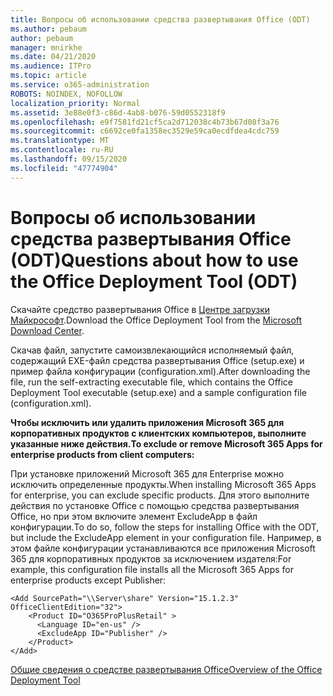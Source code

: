 ```yaml
---
title: Вопросы об использовании средства развертывания Office (ODT)
ms.author: pebaum
author: pebaum
manager: mnirkhe
ms.date: 04/21/2020
ms.audience: ITPro
ms.topic: article
ms.service: o365-administration
ROBOTS: NOINDEX, NOFOLLOW
localization_priority: Normal
ms.assetid: 3e88e0f3-c86d-4ab8-b076-59d0552318f9
ms.openlocfilehash: e9f7581fd21cf5ca2d712038c4b73b67d08f3a76
ms.sourcegitcommit: c6692ce0fa1358ec3529e59ca0ecdfdea4cdc759
ms.translationtype: MT
ms.contentlocale: ru-RU
ms.lasthandoff: 09/15/2020
ms.locfileid: "47774904"
---
```

# <a name="questions-about-how-to-use-the-office-deployment-tool-odt"></a><span data-ttu-id="09a0b-102">Вопросы об использовании средства развертывания Office (ODT)</span><span class="sxs-lookup"><span data-stu-id="09a0b-102">Questions about how to use the Office Deployment Tool (ODT)</span></span>

<span data-ttu-id="09a0b-103">Скачайте средство развертывания Office в [ Центре загрузки Майкрософт](https://go.microsoft.com/fwlink/p/?LinkID=626065).</span><span class="sxs-lookup"><span data-stu-id="09a0b-103">Download the Office Deployment Tool from the [Microsoft Download Center](https://go.microsoft.com/fwlink/p/?LinkID=626065).</span></span>
  
<span data-ttu-id="09a0b-104">Скачав файл, запустите самоизвлекающийся исполняемый файл, содержащий EXE-файл средства развертывания Office (setup.exe) и пример файла конфигурации (configuration.xml).</span><span class="sxs-lookup"><span data-stu-id="09a0b-104">After downloading the file, run the self-extracting executable file, which contains the Office Deployment Tool executable (setup.exe) and a sample configuration file (configuration.xml).</span></span>
  
 <span data-ttu-id="09a0b-105">**Чтобы исключить или удалить приложения Microsoft 365 для корпоративных продуктов с клиентских компьютеров, выполните указанные ниже действия.**</span><span class="sxs-lookup"><span data-stu-id="09a0b-105">**To exclude or remove Microsoft 365 Apps for enterprise products from client computers:**</span></span>
  
<span data-ttu-id="09a0b-106">При установке приложений Microsoft 365 для Enterprise можно исключить определенные продукты.</span><span class="sxs-lookup"><span data-stu-id="09a0b-106">When installing Microsoft 365 Apps for enterprise, you can exclude specific products.</span></span> <span data-ttu-id="09a0b-107">Для этого выполните действия по установке Office с помощью средства развертывания Office, но при этом включите элемент ExcludeApp в файл конфигурации.</span><span class="sxs-lookup"><span data-stu-id="09a0b-107">To do so, follow the steps for installing Office with the ODT, but include the ExcludeApp element in your configuration file.</span></span> <span data-ttu-id="09a0b-108">Например, в этом файле конфигурации устанавливаются все приложения Microsoft 365 для корпоративных продуктов за исключением издателя:</span><span class="sxs-lookup"><span data-stu-id="09a0b-108">For example, this configuration file installs all the Microsoft 365 Apps for enterprise products except Publisher:</span></span>
  
```
<Add SourcePath="\\Server\share" Version="15.1.2.3" OfficeClientEdition="32">
    <Product ID="O365ProPlusRetail" >
      <Language ID="en-us" />
      <ExcludeApp ID="Publisher" />
    </Product>
</Add>
```

[<span data-ttu-id="09a0b-109">Общие сведения о средстве развертывания Office</span><span class="sxs-lookup"><span data-stu-id="09a0b-109">Overview of the Office Deployment Tool</span></span>](https://docs.microsoft.com/deployoffice/overview-office-deployment-tool)
  

